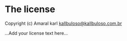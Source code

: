 # The license

Copyright (c) Amaral karl <kallbuloso@kallbuloso.com.br>

...Add your license text here...